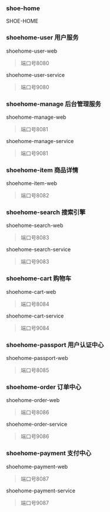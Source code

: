### shoe-home
SHOE-HOME

### shoehome-user 用户服务
shoehome-user-web
> 端口号8080<br/>

shoehome-user-service
> 端口号9080<br/>

### shoehome-manage 后台管理服务
shoehome-manage-web
> 端口号8081<br/>

shoehome-manage-service
> 端口号9081<br/>

### shoehome-item 商品详情
shoehome-item-web
> 端口号8082<br/>

### shoehome-search 搜索引擎
shoehome-search-web
> 端口号8083<br/>

shoehome-search-service
> 端口号9083<br/>

### shoehome-cart 购物车
shoehome-cart-web
> 端口号8084<br/>

shoehome-cart-service
> 端口号9084<br/>

### shoehome-passport 用户认证中心
shoehome-passport-web
> 端口号8085<br/>

### shoehome-order 订单中心
shoehome-order-web
> 端口号8086<br/>

shoehome-order-service
> 端口号9086<br/>

### shoehome-payment 支付中心
shoehome-payment-web
> 端口号8087<br/>

shoehome-payment-service
> 端口号9087<br/>